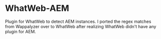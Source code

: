 # WhatWeb-AEM
Plugin for WhatWeb to detect AEM instances.  I ported the regex matches from Wappalyzer over to WhatWeb after realizing WhatWeb didn't have any plugin for AEM.
